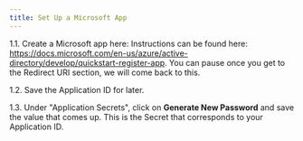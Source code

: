 ```yaml
---
title: Set Up a Microsoft App
---
```


1.1. Create a Microsoft app here: Instructions can be found here: <https://docs.microsoft.com/en-us/azure/active-directory/develop/quickstart-register-app>. You can pause once you get to the Redirect URI section, we will come back to this.

1.2. Save the Application ID for later.

1.3. Under "Application Secrets", click on **Generate New Password** and save the value that comes up. This is the Secret that corresponds to your Application ID.

<NextSectionLink/>
